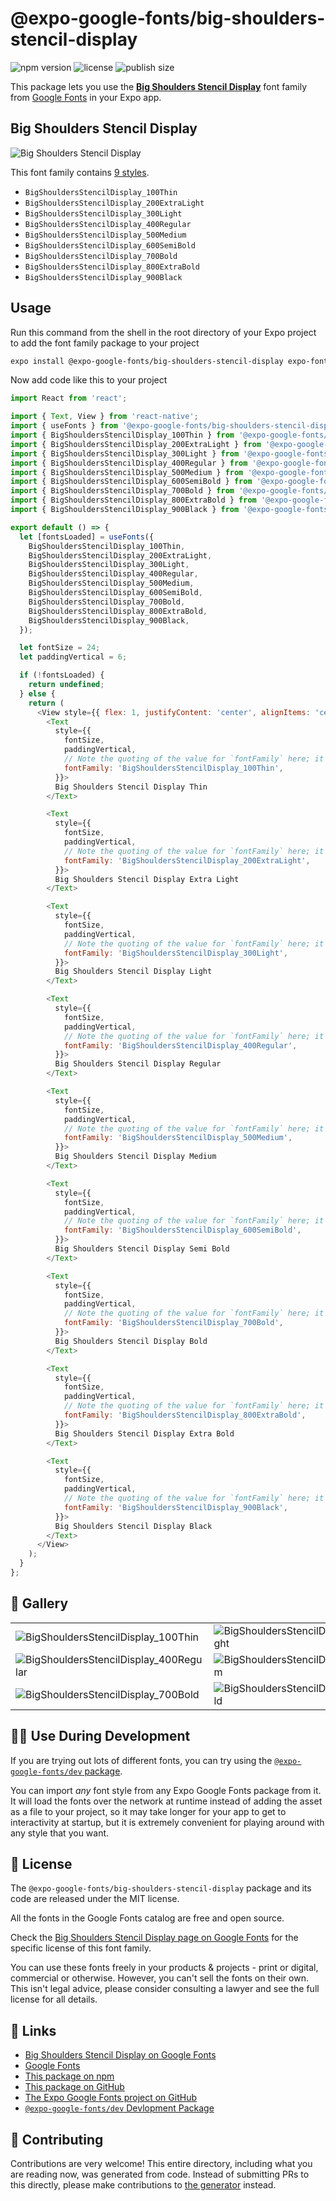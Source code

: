 # @expo-google-fonts/big-shoulders-stencil-display

![npm version](https://flat.badgen.net/npm/v/@expo-google-fonts/big-shoulders-stencil-display)
![license](https://flat.badgen.net/github/license/expo/google-fonts)
![publish size](https://flat.badgen.net/packagephobia/install/@expo-google-fonts/big-shoulders-stencil-display)

This package lets you use the [**Big Shoulders Stencil Display**](https://fonts.google.com/specimen/Big+Shoulders+Stencil+Display) font family from [Google Fonts](https://fonts.google.com/) in your Expo app.

## Big Shoulders Stencil Display

![Big Shoulders Stencil Display](./font-family.png)

This font family contains [9 styles](#-gallery).

- `BigShouldersStencilDisplay_100Thin`
- `BigShouldersStencilDisplay_200ExtraLight`
- `BigShouldersStencilDisplay_300Light`
- `BigShouldersStencilDisplay_400Regular`
- `BigShouldersStencilDisplay_500Medium`
- `BigShouldersStencilDisplay_600SemiBold`
- `BigShouldersStencilDisplay_700Bold`
- `BigShouldersStencilDisplay_800ExtraBold`
- `BigShouldersStencilDisplay_900Black`

## Usage

Run this command from the shell in the root directory of your Expo project to add the font family package to your project
```sh
expo install @expo-google-fonts/big-shoulders-stencil-display expo-font
```

Now add code like this to your project
```js
import React from 'react';

import { Text, View } from 'react-native';
import { useFonts } from '@expo-google-fonts/big-shoulders-stencil-display/useFonts';
import { BigShouldersStencilDisplay_100Thin } from '@expo-google-fonts/big-shoulders-stencil-display/100Thin';
import { BigShouldersStencilDisplay_200ExtraLight } from '@expo-google-fonts/big-shoulders-stencil-display/200ExtraLight';
import { BigShouldersStencilDisplay_300Light } from '@expo-google-fonts/big-shoulders-stencil-display/300Light';
import { BigShouldersStencilDisplay_400Regular } from '@expo-google-fonts/big-shoulders-stencil-display/400Regular';
import { BigShouldersStencilDisplay_500Medium } from '@expo-google-fonts/big-shoulders-stencil-display/500Medium';
import { BigShouldersStencilDisplay_600SemiBold } from '@expo-google-fonts/big-shoulders-stencil-display/600SemiBold';
import { BigShouldersStencilDisplay_700Bold } from '@expo-google-fonts/big-shoulders-stencil-display/700Bold';
import { BigShouldersStencilDisplay_800ExtraBold } from '@expo-google-fonts/big-shoulders-stencil-display/800ExtraBold';
import { BigShouldersStencilDisplay_900Black } from '@expo-google-fonts/big-shoulders-stencil-display/900Black';

export default () => {
  let [fontsLoaded] = useFonts({
    BigShouldersStencilDisplay_100Thin,
    BigShouldersStencilDisplay_200ExtraLight,
    BigShouldersStencilDisplay_300Light,
    BigShouldersStencilDisplay_400Regular,
    BigShouldersStencilDisplay_500Medium,
    BigShouldersStencilDisplay_600SemiBold,
    BigShouldersStencilDisplay_700Bold,
    BigShouldersStencilDisplay_800ExtraBold,
    BigShouldersStencilDisplay_900Black,
  });

  let fontSize = 24;
  let paddingVertical = 6;

  if (!fontsLoaded) {
    return undefined;
  } else {
    return (
      <View style={{ flex: 1, justifyContent: 'center', alignItems: 'center' }}>
        <Text
          style={{
            fontSize,
            paddingVertical,
            // Note the quoting of the value for `fontFamily` here; it expects a string!
            fontFamily: 'BigShouldersStencilDisplay_100Thin',
          }}>
          Big Shoulders Stencil Display Thin
        </Text>

        <Text
          style={{
            fontSize,
            paddingVertical,
            // Note the quoting of the value for `fontFamily` here; it expects a string!
            fontFamily: 'BigShouldersStencilDisplay_200ExtraLight',
          }}>
          Big Shoulders Stencil Display Extra Light
        </Text>

        <Text
          style={{
            fontSize,
            paddingVertical,
            // Note the quoting of the value for `fontFamily` here; it expects a string!
            fontFamily: 'BigShouldersStencilDisplay_300Light',
          }}>
          Big Shoulders Stencil Display Light
        </Text>

        <Text
          style={{
            fontSize,
            paddingVertical,
            // Note the quoting of the value for `fontFamily` here; it expects a string!
            fontFamily: 'BigShouldersStencilDisplay_400Regular',
          }}>
          Big Shoulders Stencil Display Regular
        </Text>

        <Text
          style={{
            fontSize,
            paddingVertical,
            // Note the quoting of the value for `fontFamily` here; it expects a string!
            fontFamily: 'BigShouldersStencilDisplay_500Medium',
          }}>
          Big Shoulders Stencil Display Medium
        </Text>

        <Text
          style={{
            fontSize,
            paddingVertical,
            // Note the quoting of the value for `fontFamily` here; it expects a string!
            fontFamily: 'BigShouldersStencilDisplay_600SemiBold',
          }}>
          Big Shoulders Stencil Display Semi Bold
        </Text>

        <Text
          style={{
            fontSize,
            paddingVertical,
            // Note the quoting of the value for `fontFamily` here; it expects a string!
            fontFamily: 'BigShouldersStencilDisplay_700Bold',
          }}>
          Big Shoulders Stencil Display Bold
        </Text>

        <Text
          style={{
            fontSize,
            paddingVertical,
            // Note the quoting of the value for `fontFamily` here; it expects a string!
            fontFamily: 'BigShouldersStencilDisplay_800ExtraBold',
          }}>
          Big Shoulders Stencil Display Extra Bold
        </Text>

        <Text
          style={{
            fontSize,
            paddingVertical,
            // Note the quoting of the value for `fontFamily` here; it expects a string!
            fontFamily: 'BigShouldersStencilDisplay_900Black',
          }}>
          Big Shoulders Stencil Display Black
        </Text>
      </View>
    );
  }
};

```

## 🔡 Gallery


||||
|-|-|-|
|![BigShouldersStencilDisplay_100Thin](./BigShouldersStencilDisplay_100Thin.ttf.png)|![BigShouldersStencilDisplay_200ExtraLight](./BigShouldersStencilDisplay_200ExtraLight.ttf.png)|![BigShouldersStencilDisplay_300Light](./BigShouldersStencilDisplay_300Light.ttf.png)||
|![BigShouldersStencilDisplay_400Regular](./BigShouldersStencilDisplay_400Regular.ttf.png)|![BigShouldersStencilDisplay_500Medium](./BigShouldersStencilDisplay_500Medium.ttf.png)|![BigShouldersStencilDisplay_600SemiBold](./BigShouldersStencilDisplay_600SemiBold.ttf.png)||
|![BigShouldersStencilDisplay_700Bold](./BigShouldersStencilDisplay_700Bold.ttf.png)|![BigShouldersStencilDisplay_800ExtraBold](./BigShouldersStencilDisplay_800ExtraBold.ttf.png)|![BigShouldersStencilDisplay_900Black](./BigShouldersStencilDisplay_900Black.ttf.png)||


## 👩‍💻 Use During Development

If you are trying out lots of different fonts, you can try using the [`@expo-google-fonts/dev` package](https://github.com/expo/google-fonts/tree/master/font-packages/dev#readme).

You can import *any* font style from any Expo Google Fonts package from it. It will load the fonts
over the network at runtime instead of adding the asset as a file to your project, so it may take longer
for your app to get to interactivity at startup, but it is extremely convenient
for playing around with any style that you want.

## 📖 License

The `@expo-google-fonts/big-shoulders-stencil-display` package and its code are released under the MIT license.

All the fonts in the Google Fonts catalog are free and open source.

Check the [Big Shoulders Stencil Display page on Google Fonts](https://fonts.google.com/specimen/Big+Shoulders+Stencil+Display) for the specific license of this font family.

You can use these fonts freely in your products & projects - print or digital, commercial or otherwise. However, you can't sell the fonts on their own. This isn't legal advice, please consider consulting a lawyer and see the full license for all details.

## 🔗 Links

- [Big Shoulders Stencil Display on Google Fonts](https://fonts.google.com/specimen/Big+Shoulders+Stencil+Display)
- [Google Fonts](https://fonts.google.com/)
- [This package on npm](https://www.npmjs.com/package/@expo-google-fonts/big-shoulders-stencil-display)
- [This package on GitHub](https://github.com/expo/google-fonts/tree/master/font-packages/big-shoulders-stencil-display)
- [The Expo Google Fonts project on GitHub](https://github.com/expo/google-fonts)
- [`@expo-google-fonts/dev` Devlopment Package](https://github.com/expo/google-fonts/tree/master/font-packages/dev)

## 🤝 Contributing

Contributions are very welcome! This entire directory, including what you are reading now, was generated from code. Instead of submitting PRs to this directly, please make contributions to [the generator](https://github.com/expo/google-fonts/tree/master/packages/generator) instead.
